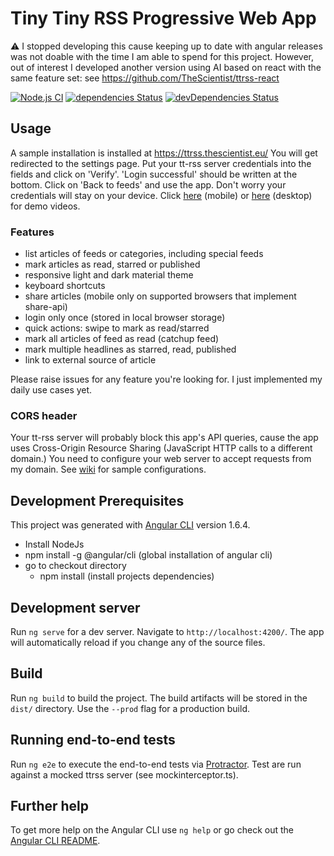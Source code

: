 # Tiny Tiny RSS Progressive Web App

:warning: I stopped developing this cause keeping up to date with angular releases was not doable with the time I am able to spend for this project.
However, out of interest I developed another version using AI based on react with the same feature set: see https://github.com/TheScientist/ttrss-react

[![Node.js CI](https://github.com/TheScientist/ttrss-pwa/actions/workflows/build.yml/badge.svg?branch=master)](https://github.com/TheScientist/ttrss-pwa/actions/workflows/build.yml)
[![dependencies Status](https://david-dm.org/thescientist/ttrss-pwa/status.svg)](https://david-dm.org/thescientist/ttrss-pwa)
[![devDependencies Status](https://david-dm.org/thescientist/ttrss-pwa/dev-status.svg)](https://david-dm.org/thescientist/ttrss-pwa?type=dev)

## Usage
A sample installation is installed at https://ttrss.thescientist.eu/
You will get redirected to the settings page. Put your tt-rss server credentials into the fields and click on 'Verify'. 'Login successful' should be written at the bottom. Click on 'Back to feeds' and use the app.
Don't worry your credentials will stay on your device.
Click [here](https://nextcloud.thescientist.eu/index.php/s/xWq7ErBDe9smk7n) (mobile) or [here](https://nextcloud.thescientist.eu/index.php/s/bTooEcBqagxz4F6) (desktop) for demo videos.

### Features
- list articles of feeds or categories, including special feeds
- mark articles as read, starred or published
- responsive light and dark material theme
- keyboard shortcuts
- share articles (mobile only on supported browsers that implement share-api)
- login only once (stored in local browser storage)
- quick actions: swipe to mark as read/starred
- mark all articles of feed as read (catchup feed)
- mark multiple headlines as starred, read, published
- link to external source of article

Please raise issues for any feature you're looking for. I just implemented my daily use cases yet.

### CORS header
Your tt-rss server will probably block this app's API queries, cause the app uses Cross-Origin Resource Sharing (JavaScript HTTP calls to a different domain.)
You need to configure your web server to accept requests from my domain.
See [wiki](https://github.com/TheScientist/ttrss-pwa/wiki/Administration) for sample configurations.

## Development Prerequisites
This project was generated with [Angular CLI](https://github.com/angular/angular-cli) version 1.6.4.
- Install NodeJs
- npm install -g @angular/cli (global installation of angular cli)
- go to checkout directory
  - npm install  (install projects dependencies)

## Development server

Run `ng serve` for a dev server. Navigate to `http://localhost:4200/`. The app will automatically reload if you change any of the source files.

## Build

Run `ng build` to build the project. The build artifacts will be stored in the `dist/` directory. Use the `--prod` flag for a production build.

## Running end-to-end tests

Run `ng e2e` to execute the end-to-end tests via [Protractor](http://www.protractortest.org/).
Test are run against a mocked ttrss server (see mockinterceptor.ts).

## Further help

To get more help on the Angular CLI use `ng help` or go check out the [Angular CLI README](https://github.com/angular/angular-cli/blob/master/README.md).
